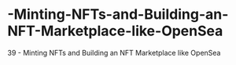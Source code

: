 # -Minting-NFTs-and-Building-an-NFT-Marketplace-like-OpenSea
39 - Minting NFTs and Building an NFT Marketplace like OpenSea
